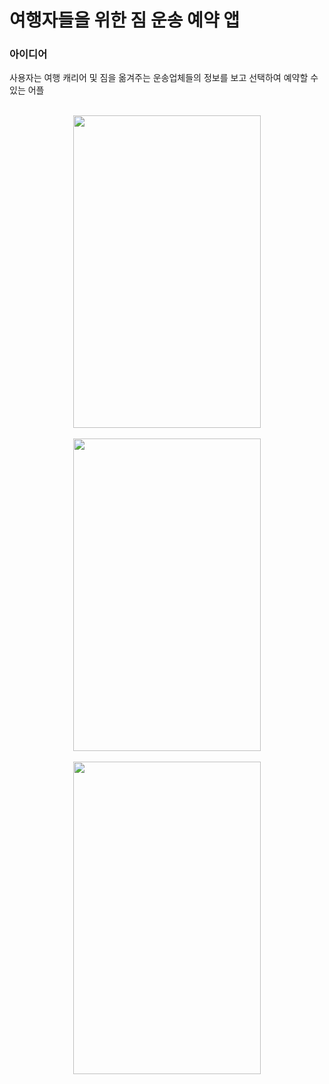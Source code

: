 # 여행자들을 위한 짐 운송 예약 앱

### 아이디어
사용자는 여행 캐리어 및 짐을 옮겨주는 운송업체들의 정보를 보고 선택하여 예약할 수 있는 어플

<br/>
<div align="center">
  <img src=https://user-images.githubusercontent.com/55379636/95751734-fbfc8900-0cd9-11eb-878d-a2c51d0fe1f1.PNG width="300" height="500">
</div>
<br/>
<div align="center">
  <img src=https://user-images.githubusercontent.com/55379636/95751746-00c13d00-0cda-11eb-932b-860385cba291.PNG width="300" height="500">
</div>
<br/>
<div align="center">
  <img src=https://user-images.githubusercontent.com/55379636/95751763-0454c400-0cda-11eb-9e72-88f13c82a363.PNG width="300" height="500">
</div>
